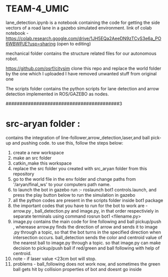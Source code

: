 # TEAM-4_UMIC
lane_detection.ipynb is a notebook containing the code for getting the side vectors of a road lane in a gazebo simulated environment.
link of colab notebook - https://colab.research.google.com/drive/1JH5EQa2AeeDN9zTCvS3e6a_PO6WBWPJE?usp=sharing (open to editing)

mechanical folder contains the structure related files for our autonomous robot.

https://github.com/osrf/citysim
clone this repo and replace the world folder by the one which I uploaded
I have removed unwanted stuff from original one

The scripts folder contains the python scripts for lane detection and arrow detection implemented in ROS/GAZEBO as nodes.

#########################################3
# src-aryan folder :
contains the integration of line-follower,arrow_detection,laser,and ball pick-up and pushing code.
to use this, follow the steps below:

1) create a new workspace
2) make an src folder
3) catkin_make this workspace
4) replace the src folder you created with src_aryan folder from this repository
5) go to the world file in the env folder and change paths from '/aryan/final_ws' to your computers path name.
6) to launch the bot in gazebo run :- roslaunch bot1 controls.launch, and press the play button below to run the simulation in gazebo
7) all the python codes are present in the scripts folder inside bot1 package
8) the important codes that you have to run for the bot to work are - arrow.py , ball_detection.py and image.py, in that order respectiviely in separate terminals
   using command rosrun bot1 <filename.py>
9) image.py contains the main code for line following and ball pickup/push , wherease arrow.py finds the direction of arrow and sends it to image .py through a topic, so that the bot turns in the specified direction when intersection occurs. ball_detection sends the color and centroid value of the nearest ball to image.py through a topic. so that image.py can make decision to pickup/push ball if red/green and ball following with help of centroid. 
10) note - if laser value <23cm bot will stop.
11) problems - ball_following does not work now, and sometimes the green ball gets hit by collision properties of bot and doesnt go inside

